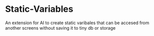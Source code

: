 # Static-Variables
An extension for AI to create static varibales that can be accesed from another screens without saving it to tiny db or storage
